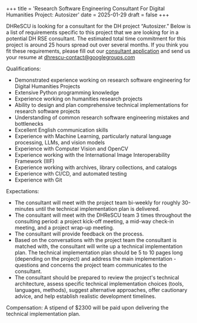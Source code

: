 +++
title = 'Research Software Engineering Consultant For Digital Humanities Project: Autosizer'
date = 2025-01-29
draft = false
+++

DHReSCU is looking for a consultant for the DH project “Autosizer.” Below is a list of requirements specific to this project that we are looking for in a potential DH RSE consultant. The estimated total time commitment for this project is around 25 hours spread out over several months. If you think you fit these requirements, please fill out our [consultant application](https://docs.google.com/forms/d/e/1FAIpQLSfHRFrmFT0qJvtdSXIJX_90U-mZNTopStYe9myq7ypK0AKAtg/viewform) and send us your resume at dhrescu-contact@googlegroups.com

Qualifications:

- Demonstrated experience working on research software engineering for Digital Humanities Projects
- Extensive Python programming knowledge
- Experience working on humanities research projects
- Ability to design and plan comprehensive technical implementations for research software projects
- Understanding of common research software engineering mistakes and bottlenecks
- Excellent English communication skills
- Experience with Machine Learning, particularly natural language processing, LLMs, and vision models
- Experience with Computer Vision and OpenCV
- Experience working with the International Image Interoperability Framework (IIIF)
- Experience working with archives, library collections, and catalogs
- Experience with CI/CD, and automated testing
- Experience with Git

Expectations:

- The consultant will meet with the project team bi-weekly for roughly 30-minutes until the technical implementation plan is delivered.
- The consultant will meet with the DHReSCU team 3 times throughout the consulting period: a project kick-off meeting, a mid-way check-in meeting, and a project wrap-up meeting.
- The consultant will provide feedback on the process.
- Based on the conversations with the project team the consultant is matched with, the consultant will write up a technical implementation plan. The technical implementation plan should be 5 to 10 pages long (depending on the project) and address the main implementation - questions and concerns the project team communicates to the consultant.
- The consultant should be prepared to review the project's technical architecture, assess specific technical implementation choices (tools, languages, methods), suggest alternative approaches, offer cautionary advice, and help establish realistic development timelines.

Compensation:
A stipend of $2300 will be paid upon delivering the technical implementation plan.
